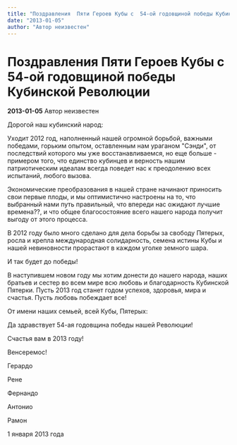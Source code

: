 ```yaml
---
title: "Поздравления  Пяти Героев Кубы с  54-ой годовщиной победы Кубинской Революции"
date: "2013-01-05"
author: "Автор неизвестен"
---
```


# Поздравления  Пяти Героев Кубы с  54-ой годовщиной победы Кубинской Революции

**2013-01-05** Автор неизвестен

Дорогой наш кубинский народ:

Уходит 2012 год, наполненный нашей огромной борьбой, важными победами, горьким опытом, оставленным нам ураганом "Сэнди", от последствий которого мы уже восстанавливаемся, но еще больше - примером того, что единство кубинцев и верность нашим патриотическим идеалам всегда поведет нас к преодолению всех испытаний, любого вызова.

Экономические преобразования в нашей стране начинают приносить свои первые плоды, и мы оптимистично настроены на то, что выбранный нами путь правильный, что впереди нас ожидают лучшие времена??, и что общее благосостояние всего нашего народа получит выгоду от этого процесса.

В 2012 году было много сделано для дела борьбы за свободу Пятерых, росла и крепла международная солидарность, семена истины Кубы и нашей невиновности прорастают в каждом уголке земного шара.

И так будет до победы!

В наступившем новом году мы хотим донести до нашего народа, наших братьев и сестер во всем мире всю любовь и благодарность Кубинской Пятерки. Пусть 2013 год станет годом успехов, здоровья, мира и счастья. Пусть любовь побеждает все!

От имени наших семьей, всей Кубы, Пятерых:

Да здравствует 54-ая годовщина победы нашей Революции!

Счастья вам в 2013 году!

Венсеремос!

Герардо

Рене

Фернандо

Антонио

Рамон

1 января 2013 года